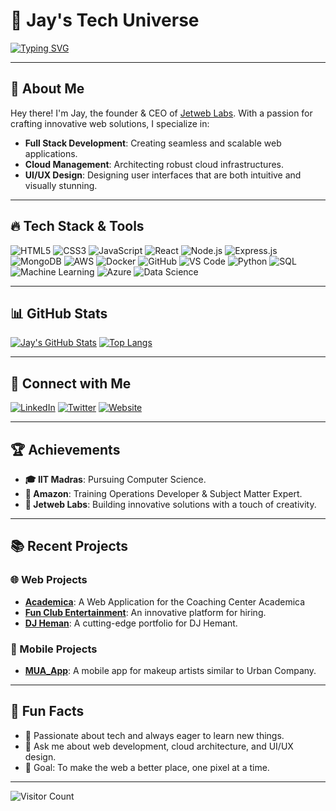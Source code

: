 # 🚀 Jay's Tech Universe

[![Typing SVG](https://readme-typing-svg.herokuapp.com?font=Roboto&color=%230000FF&lines=Founder+of+Jetweb+Labs;Full+Stack+Developer;Cloud+Manager;UI/UX+Designer;Innovator+and+Creator)](https://git.io/typing-svg)

---

## 🌟 About Me

Hey there! I'm Jay, the founder & CEO of [Jetweb Labs](https://jetweb.in). With a passion for crafting innovative web solutions, I specialize in:

- **Full Stack Development**: Creating seamless and scalable web applications.
- **Cloud Management**: Architecting robust cloud infrastructures.
- **UI/UX Design**: Designing user interfaces that are both intuitive and visually stunning.

---

## 🔥 Tech Stack & Tools

![HTML5](https://img.shields.io/badge/-HTML5-E34F26?style=for-the-badge&logo=html5&logoColor=white)
![CSS3](https://img.shields.io/badge/-CSS3-1572B6?style=for-the-badge&logo=css3&logoColor=white)
![JavaScript](https://img.shields.io/badge/-JavaScript-F7DF1E?style=for-the-badge&logo=javascript&logoColor=black)
![React](https://img.shields.io/badge/-React-61DAFB?style=for-the-badge&logo=react&logoColor=black)
![Node.js](https://img.shields.io/badge/-Node.js-339933?style=for-the-badge&logo=nodedotjs&logoColor=white)
![Express.js](https://img.shields.io/badge/-Express.js-000000?style=for-the-badge&logo=express&logoColor=white)
![MongoDB](https://img.shields.io/badge/-MongoDB-47A248?style=for-the-badge&logo=mongodb&logoColor=white)
![AWS](https://img.shields.io/badge/-AWS-232F3E?style=for-the-badge&logo=amazon-aws&logoColor=white)
![Docker](https://img.shields.io/badge/-Docker-2496ED?style=for-the-badge&logo=docker&logoColor=white)
![GitHub](https://img.shields.io/badge/-GitHub-181717?style=for-the-badge&logo=github&logoColor=white)
![VS Code](https://img.shields.io/badge/-VS%20Code-007ACC?style=for-the-badge&logo=visual-studio-code&logoColor=white)
![Python](https://img.shields.io/badge/-Python-3776AB?style=for-the-badge&logo=python&logoColor=white)
![SQL](https://img.shields.io/badge/-SQL-4479A1?style=for-the-badge&logo=postgresql&logoColor=white)
![Machine Learning](https://img.shields.io/badge/-Machine%20Learning-FF6F00?style=for-the-badge&logo=TensorFlow&logoColor=white)
![Azure](https://img.shields.io/badge/-Azure-0089D6?style=for-the-badge&logo=microsoft-azure&logoColor=white)
![Data Science](https://img.shields.io/badge/-Data%20Science-4B8BF5?style=for-the-badge&logo=apache%20spark&logoColor=white)


---

## 📊 GitHub Stats

[![Jay's GitHub Stats](https://github-readme-stats.vercel.app/api?username=psyschology&show_icons=true&theme=radical)](https://github.com/your-github-username)
[![Top Langs](https://github-readme-stats.vercel.app/api/top-langs/?username=psyschology&layout=compact&theme=radical)](https://github.com/your-github-username)

---

## 🔗 Connect with Me

[![LinkedIn](https://img.shields.io/badge/-LinkedIn-0A66C2?style=for-the-badge&logo=Linkedin&logoColor=white)](https://www.linkedin.com/in/jaybasotia)
[![Twitter](https://img.shields.io/badge/-Twitter-1DA1F2?style=for-the-badge&logo=Twitter&logoColor=white)](https://twitter.com/jaybasotia)
[![Website](https://img.shields.io/badge/-Website-FF5722?style=for-the-badge&logo=Google-Chrome&logoColor=white)](https://jetweb.in)

---

## 🏆 Achievements

- **🎓 IIT Madras**: Pursuing Computer Science.
- **💼 Amazon**: Training Operations Developer & Subject Matter Expert.
- **🎨 Jetweb Labs**: Building innovative solutions with a touch of creativity.

---

## 📚 Recent Projects

### 🌐 Web Projects
- **[Academica](https://github.com/psyschology/academica1)**: A Web Application for the Coaching Center Academica
- **[Fun Club Entertainment](https://github.com/psyschology/fun)**: An innovative platform for hiring.
- **[DJ Heman](https://github.com/psyschology/djheman)**: A cutting-edge portfolio for DJ Hemant.

### 📱 Mobile Projects
- **[MUA_App](https://github.com/psyschology/MUA_App)**: A mobile app for makeup artists similar to Urban Company.

---

## 🌱 Fun Facts

- 🌟 Passionate about tech and always eager to learn new things.
- 💬 Ask me about web development, cloud architecture, and UI/UX design.
- 🎯 Goal: To make the web a better place, one pixel at a time.

---

![Visitor Count](https://profile-counter.glitch.me/your-github-username/count.svg)

